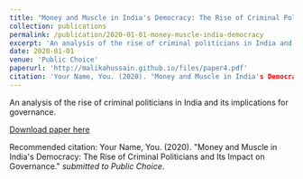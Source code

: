 ```yaml
---
title: "Money and Muscle in India's Democracy: The Rise of Criminal Politicians and Its Impact on Governance"
collection: publications
permalink: /publication/2020-01-01-money-muscle-india-democracy
excerpt: 'An analysis of the rise of criminal politicians in India and its implications for governance.'
date: 2020-01-01
venue: 'Public Choice'
paperurl: 'http://malikahussain.github.io/files/paper4.pdf'
citation: 'Your Name, You. (2020). "Money and Muscle in India's Democracy: The Rise of Criminal Politicians and Its Impact on Governance." <i>submitted to Public Choice</i>.'
---
```

An analysis of the rise of criminal politicians in India and its implications for governance.

[Download paper here](http://malikahussain.github.io/files/paper4.pdf)

Recommended citation: Your Name, You. (2020). "Money and Muscle in India's Democracy: The Rise of Criminal Politicians and Its Impact on Governance." <i>submitted to Public Choice</i>.
